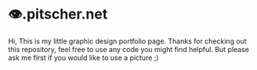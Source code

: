 # 👁.pitscher.net

Hi,
This is my little graphic design portfolio page.
Thanks for checking out this repository, feel free to use any code you might find helpful.
But please ask me first if you would like to use a picture ;) 
